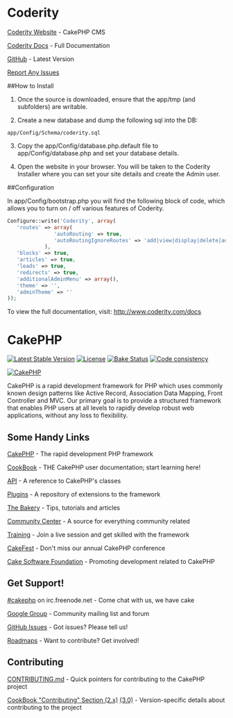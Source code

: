 # Coderity

[Coderity Website](http://www.coderity.com) - CakePHP CMS

[Coderity Docs](http://www.coderity.com/docs) - Full Documentation

[GitHub](https://www.github.com/coderity/app) - Latest Version

[Report Any Issues](http://www.github.com/coderity/app/issues)

##How to Install

1) Once the source is downloaded, ensure that the app/tmp (and subfolders) are writable.

2) Create a new database and dump the following sql into the DB:
```
app/Config/Schema/coderity.sql
```

3) Copy the app/Config/database.php.default file to app/Config/database.php and set your database details.

4) Open the website in your browser.  You will be taken to the Coderity Installer where you can set your site details and create the Admin user.

##Configuration

In app/Config/bootstrap.php you will find the following block of code, which allows you to turn on / off various features of Coderity.

```php
Configure::write('Coderity', array(
   'routes' => array(
               'autoRouting' => true,
               'autoRoutingIgnoreRoutes' => 'add|view|display|delete|admin|users|leads|blog'
            ),
   'blocks' => true,
   'articles' => true,
   'leads' => true,
   'redirects' => true,
   'additionalAdminMenu' => array(),
   'theme' => '',
   'adminTheme' => ''
));
```

To view the full documentation, visit: http://www.coderity.com/docs

# CakePHP

[![Latest Stable Version](https://poser.pugx.org/cakephp/cakephp/v/stable.svg)](https://packagist.org/packages/cakephp/cakephp)
[![License](https://poser.pugx.org/cakephp/cakephp/license.svg)](https://packagist.org/packages/cakephp/cakephp)
[![Bake Status](https://secure.travis-ci.org/cakephp/cakephp.png?branch=master)](http://travis-ci.org/cakephp/cakephp)
[![Code consistency](http://squizlabs.github.io/PHP_CodeSniffer/analysis/cakephp/cakephp/grade.svg)](http://squizlabs.github.io/PHP_CodeSniffer/analysis/cakephp/cakephp/)

[![CakePHP](http://cakephp.org/img/cake-logo.png)](http://www.cakephp.org)

CakePHP is a rapid development framework for PHP which uses commonly known design patterns like Active Record, Association Data Mapping, Front Controller and MVC.
Our primary goal is to provide a structured framework that enables PHP users at all levels to rapidly develop robust web applications, without any loss to flexibility.


## Some Handy Links

[CakePHP](http://www.cakephp.org) - The rapid development PHP framework

[CookBook](http://book.cakephp.org) - THE CakePHP user documentation; start learning here!

[API](http://api.cakephp.org) - A reference to CakePHP's classes

[Plugins](http://plugins.cakephp.org/) - A repository of extensions to the framework

[The Bakery](http://bakery.cakephp.org) - Tips, tutorials and articles

[Community Center](http://community.cakephp.org) - A source for everything community related

[Training](http://training.cakephp.org) - Join a live session and get skilled with the framework

[CakeFest](http://cakefest.org) - Don't miss our annual CakePHP conference

[Cake Software Foundation](http://cakefoundation.org) - Promoting development related to CakePHP


## Get Support!

[#cakephp](http://webchat.freenode.net/?channels=#cakephp) on irc.freenode.net - Come chat with us, we have cake

[Google Group](https://groups.google.com/group/cake-php) - Community mailing list and forum

[GitHub Issues](https://github.com/cakephp/cakephp/issues) - Got issues? Please tell us!

[Roadmaps](https://github.com/cakephp/cakephp/wiki#roadmaps) - Want to contribute? Get involved!


## Contributing

[CONTRIBUTING.md](CONTRIBUTING.md) - Quick pointers for contributing to the CakePHP project

[CookBook "Contributing" Section (2.x)](http://book.cakephp.org/2.0/en/contributing.html) [(3.0)](http://book.cakephp.org/3.0/en/contributing.html) - Version-specific details about contributing to the project